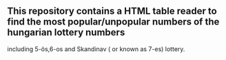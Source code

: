 ## This repository contains a HTML table reader to find the most popular/unpopular numbers of the hungarian lottery numbers 
including 5-ös,6-os and Skandinav ( or known as 7-es) lottery.
